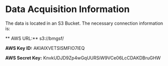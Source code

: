 # Data Acquisition Information

The data is located in an S3 Bucket.  The necessary connection information is:

** AWS URL:** s3://bmgsf/

**AWS Key ID:** AKIAIXVETSISMFIO7IEQ

**AWS Secret Key:** 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
